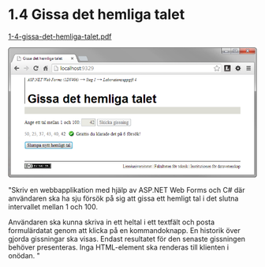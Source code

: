 1.4 Gissa det hemliga talet
===========================
[1-4-gissa-det-hemliga-talet.pdf](https://github.com/1dv406/kursmaterial/raw/master/Laborationsuppgifter/1-4-gissa-det-hemliga-talet.pdf)

![ScreenShot](README.png)

"Skriv en webbapplikation med hjälp av ASP.NET Web Forms och C# där användaren ska ha sju försök på sig att gissa ett hemligt tal i det slutna intervallet mellan 1 och 100. 

Användaren ska kunna skriva in ett heltal i ett textfält och posta formulärdatat genom att klicka på en kommandoknapp. En historik över gjorda gissningar ska visas. Endast resultatet för den senaste gissningen behöver presenteras. Inga HTML-element ska renderas till klienten i onödan.
"
